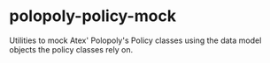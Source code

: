 polopoly-policy-mock
====================

Utilities to mock Atex' Polopoly's Policy classes using the data model objects the policy classes rely on.
